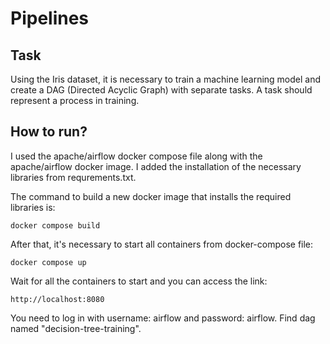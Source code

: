 # Pipelines

## Task

Using the Iris dataset, it is necessary to train a machine learning model and create a DAG (Directed Acyclic Graph) with separate tasks. A task should represent a process in training.

## How to run?

I used the apache/airflow docker compose file along with the apache/airflow docker image. I added the installation of the necessary libraries from requrements.txt.

The command to build a new docker image that installs the required libraries is:
```
docker compose build
```
After that, it's necessary to start all containers from docker-compose file:
```
docker compose up
```
Wait for all the containers to start and you can access the link:
```
http://localhost:8080
```
You need to log in with username: airflow and password: airflow. Find dag named "decision-tree-training".
